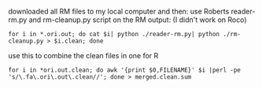 
downloaded all RM files to my local computer and then:
use Roberts reader-rm.py and rm-cleanup.py script on the RM output:
(I didn't work on Roco)
```
for i in *.ori.out; do cat $i| python ./reader-rm.py| python ./rm-cleanup.py > $i.clean; done
```

use this to combine the clean files in one for R
```
for i in *ori.out.clean; do awk '{print $0,FILENAME}' $i |perl -pe 's/\.fa\.ori\.out\.clean//'; done > merged.clean.sum
```
